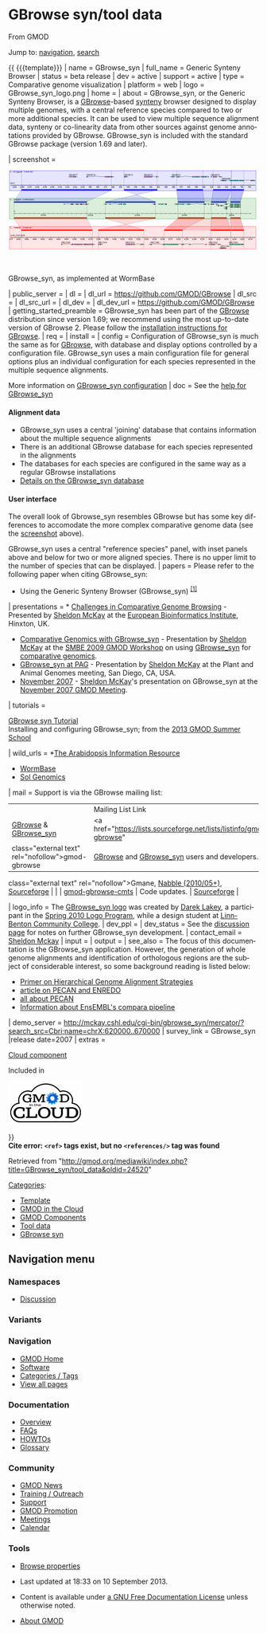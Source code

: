 <div id="mw-page-base" class="noprint">

</div>

<div id="mw-head-base" class="noprint">

</div>

<div id="content" class="mw-body" role="main">

<span id="top"></span>

<div id="mw-js-message" style="display:none;">

</div>



# <span dir="auto">GBrowse syn/tool data</span>

<div id="bodyContent">

<div id="siteSub">

From GMOD

</div>

<div id="contentSub">

</div>

<div id="jump-to-nav" class="mw-jump">

Jump to: [navigation](#mw-navigation), [search](#p-search)

</div>

<div id="mw-content-text" class="mw-content-ltr" lang="en" dir="ltr">

{{ {{{template}}} \| name = GBrowse_syn \| full_name = Generic Synteny
Browser \| status = beta release \| dev = active \| support = active \|
type = Comparative genome visualization \| platform = web \| logo =
GBrowse_syn_logo.png \| home = \| about = GBrowse_syn, or the Generic
Synteny Browser, is a [GBrowse](../GBrowse.1 "GBrowse")-based
<a href="../Synteny" class="mw-redirect" title="Synteny">synteny</a>
browser designed to display multiple genomes, with a central reference
species compared to two or more additional species. It can be used to
view multiple sequence alignment data, synteny or co-linearity data from
other sources against genome annotations provided by GBrowse.
GBrowse_syn is included with the standard GBrowse package (version 1.69
and later).

\| screenshot =

<div class="thumb tnone">

<div class="thumbinner" style="width:502px;">

<a href="../File:GBrowse_syn.png" class="image"><img
src="../../mediawiki/images/thumb/0/06/GBrowse_syn.png/500px-GBrowse_syn.png"
class="thumbimage"
srcset="../../mediawiki/images/thumb/0/06/GBrowse_syn.png/750px-GBrowse_syn.png 1.5x, ../../mediawiki/images/thumb/0/06/GBrowse_syn.png/1000px-GBrowse_syn.png 2x"
width="500" height="160" /></a>

<div class="thumbcaption">

<div class="magnify">

<a href="../File:GBrowse_syn.png" class="internal" title="Enlarge"><img
src="../../mediawiki/skins/common/images/magnify-clip.png" width="15"
height="11" /></a>

</div>

GBrowse_syn, as implemented at WormBase

</div>

</div>

</div>

\| public_server = \| dl = \| dl_url =
<a href="https://github.com/GMOD/GBrowse" class="external free"
rel="nofollow">https://github.com/GMOD/GBrowse</a> \| dl_src = \|
dl_src_url = \| dl_dev = \| dl_dev_url =
<a href="https://github.com/GMOD/GBrowse" class="external free"
rel="nofollow">https://github.com/GMOD/GBrowse</a> \|
getting_started_preamble = GBrowse_syn has been part of the
[GBrowse](../GBrowse.1 "GBrowse") distribution since version 1.69; we
recommend using the most up-to-date version of GBrowse 2. Please follow
the [installation instructions for
GBrowse](../GBrowse_2.0_Install_HOWTO.1 "GBrowse 2.0 Install HOWTO"). \|
req = \| install = \| config = Configuration of GBrowse_syn is much the
same as for [GBrowse](../GBrowse.1 "GBrowse"), with database and display
options controlled by a configuration file. GBrowse_syn uses a main
configuration file for general options plus an individual configuration
for each species represented in the multiple sequence alignments.

More information on [GBrowse_syn
configuration](../GBrowse_syn_Configuration "GBrowse syn Configuration")
\| doc = See the [help for
GBrowse_syn](../GBrowse_syn_Help "GBrowse syn Help")

#### <span id="Alignment_data" class="mw-headline">Alignment data</span>

- GBrowse_syn uses a central 'joining' database that contains
  information about the multiple sequence alignments
- There is an additional GBrowse database for each species represented
  in the alignments
- The databases for each species are configured in the same way as a
  regular GBrowse installations
- [Details on the GBrowse_syn
  database](../GBrowse_syn_Database "GBrowse syn Database")

#### <span id="User_interface" class="mw-headline">User interface</span>

The overall look of Gbrowse_syn resembles GBrowse but has some key
differences to accomodate the more complex comparative genome data (see
the <a
href="http://gmod.org/mediawiki/index.php?title=Screenshot&amp;action=edit&amp;redlink=1"
class="new" title="Screenshot (page does not exist)">screenshot</a>
above).

GBrowse_syn uses a central "reference species" panel, with inset panels
above and below for two or more aligned species. There is no upper limit
to the number of species that can be displayed. \| papers = Please refer
to the following paper when citing GBrowse_syn:

- Using the Generic Synteny Browser (GBrowse_syn)
  <sup>[\[1\]](#cite_note-PMID:20836076-1)</sup>

\| presentations = \*
<a href="../../mediawiki/images/d/d4/GBrowse_syn_EBI2009.pdf"
class="internal" title="GBrowse syn EBI2009.pdf">Challenges in
Comparative Genome Browsing</a> - Presented by [Sheldon
McKay](../User%3AMckays "User%3AMckays") at the
<a href="http://www.ebi.ac.uk" class="external text"
rel="nofollow">European Bioinformatics Institute</a>, Hinxton, UK.

- <a href="../../mediawiki/images/d/d8/GBrowse_synSMBE2009.pdf"
  class="internal" title="GBrowse synSMBE2009.pdf">Comparative Genomics
  with GBrowse_syn</a> - Presentation by [Sheldon
  McKay](../User%3AMckays "User%3AMckays") at the <a
  href="http://ccg.biology.uiowa.edu/smbe/symposia.php?action=view&amp;sym_ID=27"
  class="external text" rel="nofollow">SMBE 2009 GMOD Workshop</a> on
  using [GBrowse_syn](../GBrowse_syn.1 "GBrowse syn") for [comparative
  genomics](../Category%3AComparative_Genomics "Category%3AComparative Genomics").
- [GBrowse_syn at
  PAG](../GBrowse_syn_PAG_2009_Workshop "GBrowse syn PAG 2009 Workshop") -
  Presentation by [Sheldon McKay](../User%3AMckays "User%3AMckays") at the
  Plant and Animal Genomes meeting, San Diego, CA, USA.
- <a href="../../mediawiki/images/5/58/Gbrowse_syn.pdf" class="internal"
  title="Gbrowse syn.pdf">November 2007</a> - [Sheldon
  McKay](../User%3AMckays "User%3AMckays")'s presentation on GBrowse_syn at
  the [November 2007 GMOD
  Meeting](../November_2007_GMOD_Meeting#GBrowse_Syn "November 2007 GMOD Meeting").

\| tutorials =

<a href="../GBrowse_syn_Tutorial" class="mw-redirect"
title="GBrowse syn Tutorial">GBrowse syn Tutorial</a>  
Installing and configuring GBrowse_syn; from the [2013 GMOD Summer
School](../2013_GMOD_Summer_School "2013 GMOD Summer School")

\| wild_urls = \*<a
href="http://www.arabidopsis.org/cgi-bin/gbrowse_syn/arabidopsis/?name=Chr1%3A8367000..8370501"
class="external text" rel="nofollow">The Arabidopsis Information
Resource</a>

- <a
  href="http://dev.wormbase.org/db/seq/gbrowse_syn/compara?search_src=Cele;name=X:1050001..1150000"
  class="external text" rel="nofollow">WormBase</a>
- <a href="http://solgenomics.net/gbrowse2/bin/gbrowse_syn/sol3/"
  class="external text" rel="nofollow">Sol Genomics</a>

\| mail = Support is via the GBrowse mailing list:

|  |  |  |  |
|----|----|----|----|
|  | Mailing List Link | Description | Archive(s) |
| [GBrowse](../GBrowse.1 "GBrowse") & [GBrowse_syn](../GBrowse_syn.1 "GBrowse syn") | <a href="https://lists.sourceforge.net/lists/listinfo/gmod-gbrowse"
class="external text" rel="nofollow">gmod-gbrowse</a> | [GBrowse](../GBrowse.1 "GBrowse") and [GBrowse_syn](../GBrowse_syn.1 "GBrowse syn") users and developers. | <a href="http://dir.gmane.org/gmane.science.biology.gmod.gbrowse"
class="external text" rel="nofollow">Gmane</a>, <a href="http://gmod.827538.n3.nabble.com/GBrowse-f815907.html"
class="external text" rel="nofollow">Nabble (2010/05+)</a>, <a href="https://lists.sourceforge.net/lists/listinfo/gmod-gbrowse"
class="external text" rel="nofollow">Sourceforge</a> |
|  | <a href="https://lists.sourceforge.net/lists/listinfo/gmod-gbrowse-cmts"
class="external text" rel="nofollow">gmod-gbrowse-cmts</a> | Code updates. | <a
href="http://sourceforge.net/mailarchive/forum.php?forum_name=gmod-gbrowse-cmts"
class="external text" rel="nofollow">Sourceforge</a> |

\| logo_info = The [GBrowse_syn
logo](../File:GBrowse_syn_logo.png "File:GBrowse syn logo.png") was
created by
<a href="mailto:NextLevelDesignStudios@gmail.com" class="external text"
rel="nofollow">Darek Lakey</a>, a participant in the [Spring 2010 Logo
Program](../Spring_2010_Logo_Program "Spring 2010 Logo Program"), while
a design student at
<a href="http://www.linnbenton.edu" class="external text"
rel="nofollow">Linn-Benton Community College</a>. \| dev_ppl = \|
dev_status = See the <a
href="http://gmod.org/mediawiki/index.php?title=Talk%3AGBrowse_syn/tool_data&amp;action=edit&amp;redlink=1"
class="new"
title="Talk%3AGBrowse syn/tool data (page does not exist)">discussion
page</a> for notes on further GBrowse_syn development. \| contact_email
= <a href="mailto:mckays@cshl.edu" class="external text"
rel="nofollow">Sheldon Mckay</a> \| input = \| output = \| see_also =
The focus of this documentation is the GBrowse_syn application. However,
the generation of whole genome alignments and identification of
orthologous regions are the subject of considerable interest, so some
background reading is listed below:

- <a
  href="http://www.eecs.berkeley.edu/Pubs/TechRpts/2006/EECS-2006-104.html"
  class="external text" rel="nofollow">Primer on Hierarchical Genome
  Alignment Strategies</a>
- <a href="http://www.ncbi.nlm.nih.gov/pmc/articles/PMC2577869/"
  class="external text" rel="nofollow">article on PECAN and ENREDO</a>
- <a href="http://www.ebi.ac.uk/~bjp/pecan/" class="external text"
  rel="nofollow">all about PECAN</a>
- <a href="http://www.ensembl.org/info/website/archives/index.html"
  class="external text" rel="nofollow">Information about EnsEMBL's compara
  pipeline</a>

\| demo_server = <a
href="http://mckay.cshl.edu/cgi-bin/gbrowse_syn/mercator/?search_src=Cbri;name=chrX:620000..670000"
class="external free"
rel="nofollow">http://mckay.cshl.edu/cgi-bin/gbrowse_syn/mercator/?search_src=Cbri;name=chrX:620000..670000</a>
\| survey_link = GBrowse_syn \|release date=2007 \| extras =

<div class="compBoxHdr">

[Cloud component](../Cloud.1 "Cloud")

</div>

Included in

<div class="center">

<div class="floatnone">

[<img
src="../../mediawiki/images/thumb/6/69/GitcLogo.png/150px-GitcLogo.png"
srcset="../../mediawiki/images/thumb/6/69/GitcLogo.png/225px-GitcLogo.png 1.5x, ../../mediawiki/images/thumb/6/69/GitcLogo.png/300px-GitcLogo.png 2x"
width="150" height="86" alt="Cloud component" />](../Cloud.1 "Cloud")

</div>

</div>

}}  
**Cite error: `<ref>` tags exist, but no `<references/>` tag was found**

</div>

<div class="printfooter">

Retrieved from
"<http://gmod.org/mediawiki/index.php?title=GBrowse_syn/tool_data&oldid=24520>"

</div>

<div id="catlinks" class="catlinks">

<div id="mw-normal-catlinks" class="mw-normal-catlinks">

[Categories](../Special%3ACategories "Special%3ACategories"):

- <a
  href="http://gmod.org/mediawiki/index.php?title=Category%3ATemplate&amp;action=edit&amp;redlink=1"
  class="new" title="Category%3ATemplate (page does not exist)">Template</a>
- [GMOD in the
  Cloud](../Category%3AGMOD_in_the_Cloud "Category%3AGMOD in the Cloud")
- [GMOD
  Components](../Category%3AGMOD_Components "Category%3AGMOD Components")
- [Tool data](../Category%3ATool_data "Category%3ATool data")
- [GBrowse syn](../Category%3AGBrowse_syn "Category%3AGBrowse syn")

</div>

</div>

<div class="visualClear">

</div>

</div>

</div>

<div id="mw-navigation">

## Navigation menu

<div id="mw-head">



<div id="left-navigation">

<div id="p-namespaces" class="vectorTabs" role="navigation"
aria-labelledby="p-namespaces-label">

### Namespaces


- <span id="ca-talk"><a
  href="http://gmod.org/mediawiki/index.php?title=Talk%3AGBrowse_syn/tool_data&amp;action=edit&amp;redlink=1"
  accesskey="t"
  title="Discussion about the content page [t]">Discussion</a></span>

</div>

<div id="p-variants" class="vectorMenu emptyPortlet" role="navigation"
aria-labelledby="p-variants-label">

### 

### Variants[](#)

<div class="menu">

</div>

</div>

</div>





</div>

</div>

</div>

<div id="mw-panel">

<div id="p-logo" role="banner">

<a href="../Main_Page"
style="background-image: url(../../images/GMOD-cogs.png);"
title="Visit the main page"></a>

</div>

<div id="p-Navigation" class="portal" role="navigation"
aria-labelledby="p-Navigation-label">

### Navigation

<div class="body">

- <span id="n-GMOD-Home">[GMOD Home](../Main_Page)</span>
- <span id="n-Software">[Software](../GMOD_Components)</span>
- <span id="n-Categories-.2F-Tags">[Categories /
  Tags](../Categories)</span>
- <span id="n-View-all-pages">[View all
  pages](../Special:AllPages)</span>

</div>

</div>

<div id="p-Documentation" class="portal" role="navigation"
aria-labelledby="p-Documentation-label">

### Documentation

<div class="body">

- <span id="n-Overview">[Overview](../Overview)</span>
- <span id="n-FAQs">[FAQs](../Category%3AFAQ)</span>
- <span id="n-HOWTOs">[HOWTOs](../Category%3AHOWTO)</span>
- <span id="n-Glossary">[Glossary](../Glossary)</span>

</div>

</div>

<div id="p-Community" class="portal" role="navigation"
aria-labelledby="p-Community-label">

### Community

<div class="body">

- <span id="n-GMOD-News">[GMOD News](../GMOD_News)</span>
- <span id="n-Training-.2F-Outreach">[Training /
  Outreach](../Training_and_Outreach)</span>
- <span id="n-Support">[Support](../Support)</span>
- <span id="n-GMOD-Promotion">[GMOD Promotion](../GMOD_Promotion)</span>
- <span id="n-Meetings">[Meetings](../Meetings)</span>
- <span id="n-Calendar">[Calendar](../Calendar)</span>

</div>

</div>

<div id="p-tb" class="portal" role="navigation"
aria-labelledby="p-tb-label">

### Tools

<div class="body">


- <span id="t-smwbrowselink"><a href="../Special%3ABrowse/GBrowse_syn-2Ftool_data"
  rel="smw-browse">Browse properties</a></span>


</div>

</div>

</div>

</div>

<div id="footer" role="contentinfo">

- <span id="footer-info-lastmod">Last updated at 18:33 on 10 September
  2013.</span>
<!-- - <span id="footer-info-viewcount">28,800 page views.</span> -->
- <span id="footer-info-copyright">Content is available under
  <a href="http://www.gnu.org/licenses/fdl-1.3.html" class="external"
  rel="nofollow">a GNU Free Documentation License</a> unless otherwise
  noted.</span>

<!-- -->

- <span id="footer-places-about">[About
  GMOD](../GMOD%3AAbout "GMOD%3AAbout")</span>

<!-- -->






</div>
